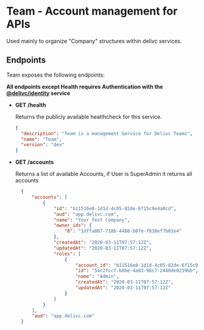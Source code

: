 # Team - Account management for APIs

Used mainly to organize "Company" structures within delivc services.

## Endpoints

Team exposes the following endpoints:

**All endpoints except Health requires Authentication with the [@delivc/identity](https://github.com/delivc/identity) service**

* **GET /health**

  Returns the publicly available healthcheck for this service.



  ```json
  {
    "description": "Team is a management Service for Delivc Teams",
    "name": "Team",
    "version": "dev"
  }
  ```

* **GET /accounts**
  
  Returns a list of available Accounts, if User is SuperAdmin it returns all accounts

  ```json
    {
        "accounts": [
            {
                "id": "b11516e8-1d1d-4c05-82de-6f15c9e4a0cd",
                "aud": "app.delivc.com",
                "name": "Your Test Company",
                "owner_ids": {
                    "0": "1dffa867-718b-4488-b07e-f838ef7b01e4"
                },
                "createdAt": "2020-03-11T07:57:12Z",
                "updatedAt": "2020-03-11T07:57:12Z",
                "roles": [
                    {
                        "account_id": "b11516e8-1d1d-4c05-82de-6f15c9e4a0cd",
                        "id": "54c2fccf-b8be-4a83-98c7-2440de0239bb",
                        "name": "Admin",
                        "createdAt": "2020-03-11T07:57:12Z",
                        "updatedAt": "2020-03-11T07:57:12Z"
                    }
                ]
            }
        ],
        "aud": "app.delivc.com"
    }
  ```